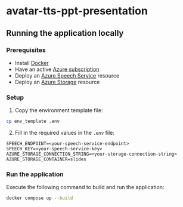 # avatar-tts-ppt-presentation

## Running the application locally

### Prerequisites
- Install [Docker](https://docs.docker.com/get-docker/)
- Have an active [Azure subscription](https://azure.microsoft.com/)
- Deploy an [Azure Speech Service](https://azure.microsoft.com/services/cognitive-services/speech-services/) resource
- Deploy an [Azure Storage](https://azure.microsoft.com/services/storage/) resource

### Setup
1. Copy the environment template file:
```bash
cp env_template .env
```

2. Fill in the required values in the `.env` file:
```
SPEECH_ENDPOINT=<your-speech-service-endpoint>
SPEECH_KEY=<your-speech-service-key>
AZURE_STORAGE_CONNECTION_STRING=<your-storage-connection-string>
AZURE_STORAGE_CONTAINER=slides
```

### Run the application
Execute the following command to build and run the application:
```bash
docker compose up --build
```


